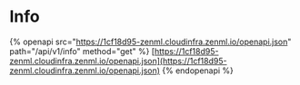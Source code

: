 # Info

{% openapi src="https://1cf18d95-zenml.cloudinfra.zenml.io/openapi.json" path="/api/v1/info" method="get" %}
[https://1cf18d95-zenml.cloudinfra.zenml.io/openapi.json](https://1cf18d95-zenml.cloudinfra.zenml.io/openapi.json)
{% endopenapi %}
